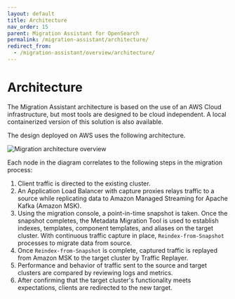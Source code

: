 ```yaml
---
layout: default
title: Architecture
nav_order: 15
parent: Migration Assistant for OpenSearch
permalink: /migration-assistant/architecture/
redirect_from:
  - /migration-assistant/overview/architecture/
---
```


# Architecture

The Migration Assistant architecture is based on the use of an AWS Cloud infrastructure, but most tools are designed to be cloud independent. A local containerized version of this solution is also available.

The design deployed on AWS uses the following architecture.

![Migration architecture overview]({{site.url}}{{site.baseurl}}/images/migrations/migrations-architecture-overview.png)

Each node in the diagram correlates to the following steps in the migration process:

1. Client traffic is directed to the existing cluster.
2. An Application Load Balancer with capture proxies relays traffic to a source while replicating data to Amazon Managed Streaming for Apache Kafka (Amazon MSK).
3. Using the migration console, a point-in-time snapshot is taken. Once the snapshot completes, the Metadata Migration Tool is used to establish indexes, templates, component templates, and aliases on the target cluster. With continuous traffic capture in place, `Reindex-from-Snapshot` processes to migrate data from source.
4. Once `Reindex-from-Snapshot` is complete, captured traffic is replayed from Amazon MSK to the target cluster by Traffic Replayer.
5. Performance and behavior of traffic sent to the source and target clusters are compared by reviewing logs and metrics.
6. After confirming that the target cluster's functionality meets expectations, clients are redirected to the new target.
